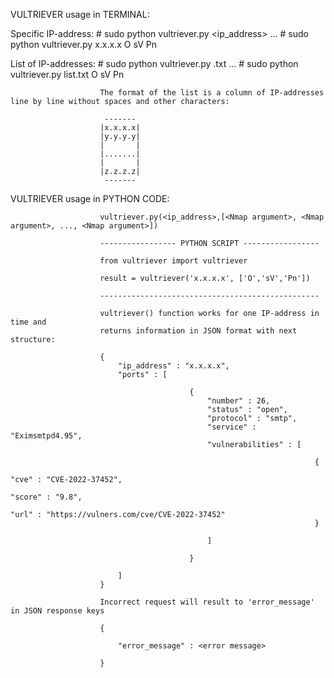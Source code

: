 <p>VULTRIEVER usage in TERMINAL:</p>Specific IP-address:    # sudo python vultriever.py <ip_address> <Nmap argument> <Nmap argument> ... <Nmap argument>                        # sudo python vultriever.py x.x.x.x O sV Pn                        List of IP-addresses:   # sudo python vultriever.py <filename>.txt <Nmap argument> <Nmap argument> ... <Nmap argument>                        # sudo python vultriever.py list.txt O sV Pn                        The format of the list is a column of IP-addresses line by line without spaces and other characters:                                                 -------                        |x.x.x.x|                        |y.y.y.y|                        |       |                        |.......|                        |       |                        |z.z.z.z|                         -------                         VULTRIEVER usage in PYTHON CODE:                            vultriever.py(<ip_address>,[<Nmap argument>, <Nmap argument>, ..., <Nmap argument>])                        ----------------- PYTHON SCRIPT -----------------                                                from vultriever import vultriever                        result = vultriever('x.x.x.x', ['O','sV','Pn'])                                                -------------------------------------------------                        vultriever() function works for one IP-address in time and                         returns information in JSON format with next structure:                        {                            "ip_address" : "x.x.x.x",                            "ports" : [                                                                            {                                                "number" : 26,                                                "status" : "open",                                                "protocol" : "smtp",                                                "service" : "Eximsmtpd4.95",                                                "vulnerabilities" : [                                                                                                                            {                                                                            "cve" : "CVE-2022-37452",                                                                            "score" : "9.8",                                                                            "url" : "https://vulners.com/cve/CVE-2022-37452"                                                                        }                                                                                                    ]                                                                                            }                                                            ]                        }                        Incorrect request will result to 'error_message' in JSON response keys                                                {                                                        "error_message" : <error message>                                                    }